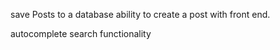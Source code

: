 ﻿
save Posts to a database 
ability to create a post with front end.


autocomplete search functionality 